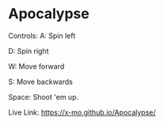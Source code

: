 # Apocalypse
Controls:
A: Spin left

D: Spin right

W: Move forward

S: Move backwards

Space: Shoot 'em up.

Live Link: https://x-mo.github.io/Apocalypse/
